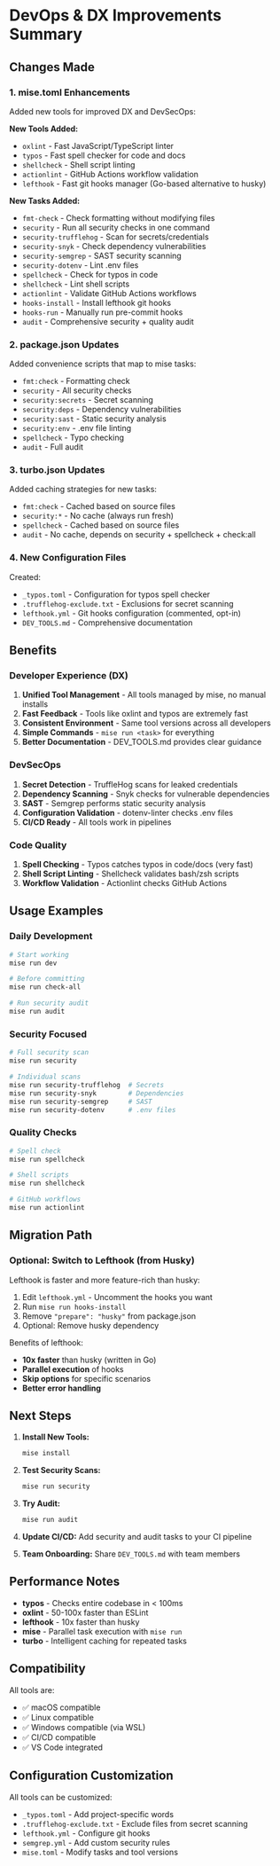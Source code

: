 # DevOps & DX Improvements Summary

## Changes Made

### 1. mise.toml Enhancements

Added new tools for improved DX and DevSecOps:

**New Tools Added:**

- `oxlint` - Fast JavaScript/TypeScript linter
- `typos` - Fast spell checker for code and docs
- `shellcheck` - Shell script linting
- `actionlint` - GitHub Actions workflow validation
- `lefthook` - Fast git hooks manager (Go-based alternative to husky)

**New Tasks Added:**

- `fmt-check` - Check formatting without modifying files
- `security` - Run all security checks in one command
- `security-trufflehog` - Scan for secrets/credentials
- `security-snyk` - Check dependency vulnerabilities
- `security-semgrep` - SAST security scanning
- `security-dotenv` - Lint .env files
- `spellcheck` - Check for typos in code
- `shellcheck` - Lint shell scripts
- `actionlint` - Validate GitHub Actions workflows
- `hooks-install` - Install lefthook git hooks
- `hooks-run` - Manually run pre-commit hooks
- `audit` - Comprehensive security + quality audit

### 2. package.json Updates

Added convenience scripts that map to mise tasks:

- `fmt:check` - Formatting check
- `security` - All security checks
- `security:secrets` - Secret scanning
- `security:deps` - Dependency vulnerabilities
- `security:sast` - Static security analysis
- `security:env` - .env file linting
- `spellcheck` - Typo checking
- `audit` - Full audit

### 3. turbo.json Updates

Added caching strategies for new tasks:

- `fmt:check` - Cached based on source files
- `security:*` - No cache (always run fresh)
- `spellcheck` - Cached based on source files
- `audit` - No cache, depends on security + spellcheck + check:all

### 4. New Configuration Files

Created:

- `_typos.toml` - Configuration for typos spell checker
- `.trufflehog-exclude.txt` - Exclusions for secret scanning
- `lefthook.yml` - Git hooks configuration (commented, opt-in)
- `DEV_TOOLS.md` - Comprehensive documentation

## Benefits

### Developer Experience (DX)

1. **Unified Tool Management** - All tools managed by mise, no manual installs
2. **Fast Feedback** - Tools like oxlint and typos are extremely fast
3. **Consistent Environment** - Same tool versions across all developers
4. **Simple Commands** - `mise run <task>` for everything
5. **Better Documentation** - DEV_TOOLS.md provides clear guidance

### DevSecOps

1. **Secret Detection** - TruffleHog scans for leaked credentials
2. **Dependency Scanning** - Snyk checks for vulnerable dependencies
3. **SAST** - Semgrep performs static security analysis
4. **Configuration Validation** - dotenv-linter checks .env files
5. **CI/CD Ready** - All tools work in pipelines

### Code Quality

1. **Spell Checking** - Typos catches typos in code/docs (very fast)
2. **Shell Script Linting** - Shellcheck validates bash/zsh scripts
3. **Workflow Validation** - Actionlint checks GitHub Actions

## Usage Examples

### Daily Development

```bash
# Start working
mise run dev

# Before committing
mise run check-all

# Run security audit
mise run audit
```

### Security Focused

```bash
# Full security scan
mise run security

# Individual scans
mise run security-trufflehog  # Secrets
mise run security-snyk        # Dependencies
mise run security-semgrep     # SAST
mise run security-dotenv      # .env files
```

### Quality Checks

```bash
# Spell check
mise run spellcheck

# Shell scripts
mise run shellcheck

# GitHub workflows
mise run actionlint
```

## Migration Path

### Optional: Switch to Lefthook (from Husky)

Lefthook is faster and more feature-rich than husky:

1. Edit `lefthook.yml` - Uncomment the hooks you want
2. Run `mise run hooks-install`
3. Remove `"prepare": "husky"` from package.json
4. Optional: Remove husky dependency

Benefits of lefthook:

- **10x faster** than husky (written in Go)
- **Parallel execution** of hooks
- **Skip options** for specific scenarios
- **Better error handling**

## Next Steps

1. **Install New Tools:**

   ```bash
   mise install
   ```

2. **Test Security Scans:**

   ```bash
   mise run security
   ```

3. **Try Audit:**

   ```bash
   mise run audit
   ```

4. **Update CI/CD:**
   Add security and audit tasks to your CI pipeline

5. **Team Onboarding:**
   Share `DEV_TOOLS.md` with team members

## Performance Notes

- **typos** - Checks entire codebase in < 100ms
- **oxlint** - 50-100x faster than ESLint
- **lefthook** - 10x faster than husky
- **mise** - Parallel task execution with `mise run`
- **turbo** - Intelligent caching for repeated tasks

## Compatibility

All tools are:

- ✅ macOS compatible
- ✅ Linux compatible
- ✅ Windows compatible (via WSL)
- ✅ CI/CD compatible
- ✅ VS Code integrated

## Configuration Customization

All tools can be customized:

- `_typos.toml` - Add project-specific words
- `.trufflehog-exclude.txt` - Exclude files from secret scanning
- `lefthook.yml` - Configure git hooks
- `semgrep.yml` - Add custom security rules
- `mise.toml` - Modify tasks and tool versions
